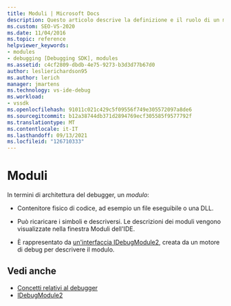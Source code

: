 ```yaml
---
title: Moduli | Microsoft Docs
description: Questo articolo descrive la definizione e il ruolo di un modulo nell'architettura del debugger in Visual Studio.
ms.custom: SEO-VS-2020
ms.date: 11/04/2016
ms.topic: reference
helpviewer_keywords:
- modules
- debugging [Debugging SDK], modules
ms.assetid: c4cf2809-dbdb-4e75-9273-b3d3d77b67d0
author: leslierichardson95
ms.author: lerich
manager: jmartens
ms.technology: vs-ide-debug
ms.workload:
- vssdk
ms.openlocfilehash: 91011c021c429c5f09556f749e305572097a8de6
ms.sourcegitcommit: b12a38744db371d2894769ecf305585f9577792f
ms.translationtype: MT
ms.contentlocale: it-IT
ms.lasthandoff: 09/13/2021
ms.locfileid: "126710333"
---
```

# <a name="modules"></a>Moduli
In termini di architettura del debugger, un *modulo*:

- Contenitore fisico di codice, ad esempio un file eseguibile o una DLL.

- Può ricaricare i simboli e descriversi. Le descrizioni dei moduli vengono visualizzate nella finestra Moduli dell'IDE.

- È rappresentato da [un'interfaccia IDebugModule2,](../../extensibility/debugger/reference/idebugmodule2.md) creata da un motore di debug per descrivere il modulo.

## <a name="see-also"></a>Vedi anche
- [Concetti relativi al debugger](../../extensibility/debugger/debugger-concepts.md)
- [IDebugModule2](../../extensibility/debugger/reference/idebugmodule2.md)
